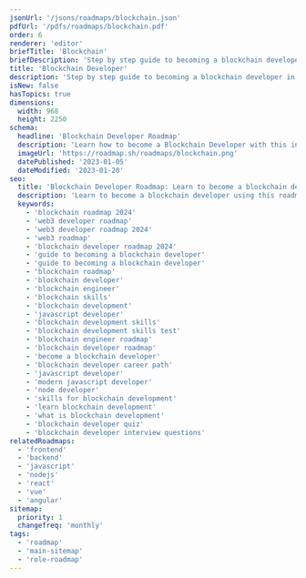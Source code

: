 ```yaml
---
jsonUrl: '/jsons/roadmaps/blockchain.json'
pdfUrl: '/pdfs/roadmaps/blockchain.pdf'
order: 6
renderer: 'editor'
briefTitle: 'Blockchain'
briefDescription: 'Step by step guide to becoming a blockchain developer in 2025'
title: 'Blockchain Developer'
description: 'Step by step guide to becoming a blockchain developer in 2025.'
isNew: false
hasTopics: true
dimensions:
  width: 968
  height: 2250
schema:
  headline: 'Blockchain Developer Roadmap'
  description: 'Learn how to become a Blockchain Developer with this interactive step by step guide in 2025. We also have resources and short descriptions attached to the roadmap items so you can get everything you want to learn in one place.'
  imageUrl: 'https://roadmap.sh/roadmaps/blockchain.png'
  datePublished: '2023-01-05'
  dateModified: '2023-01-20'
seo:
  title: 'Blockchain Developer Roadmap: Learn to become a blockchain developer'
  description: 'Learn to become a blockchain developer using this roadmap. Community driven, articles, resources, guides, interview questions, quizzes for modern backend development.'
  keywords:
    - 'blockchain roadmap 2024'
    - 'web3 developer roadmap'
    - 'web3 developer roadmap 2024'
    - 'web3 roadmap'
    - 'blockchain developer roadmap 2024'
    - 'guide to becoming a blockchain developer'
    - 'guide to becoming a blockchain developer'
    - 'blockchain roadmap'
    - 'blockchain developer'
    - 'blockchain engineer'
    - 'blockchain skills'
    - 'blockchain development'
    - 'javascript developer'
    - 'blockchain development skills'
    - 'blockchain development skills test'
    - 'blockchain engineer roadmap'
    - 'blockchain developer roadmap'
    - 'become a blockchain developer'
    - 'blockchain developer career path'
    - 'javascript developer'
    - 'modern javascript developer'
    - 'node developer'
    - 'skills for blockchain development'
    - 'learn blockchain development'
    - 'what is blockchain development'
    - 'blockchain developer quiz'
    - 'blockchain developer interview questions'
relatedRoadmaps:
  - 'frontend'
  - 'backend'
  - 'javascript'
  - 'nodejs'
  - 'react'
  - 'vue'
  - 'angular'
sitemap:
  priority: 1
  changefreq: 'monthly'
tags:
  - 'roadmap'
  - 'main-sitemap'
  - 'role-roadmap'
---
```

